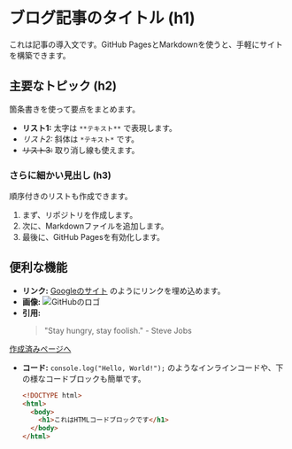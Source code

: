 # ブログ記事のタイトル (h1)

これは記事の導入文です。GitHub PagesとMarkdownを使うと、手軽にサイトを構築できます。

## 主要なトピック (h2)

箇条書きを使って要点をまとめます。

- **リスト1:** 太字は `**テキスト**` で表現します。
- *リスト2:* 斜体は `*テキスト*` です。
- ~~リスト3:~~ 取り消し線も使えます。

### さらに細かい見出し (h3)

順序付きのリストも作成できます。

1. まず、リポジトリを作成します。
2. 次に、Markdownファイルを追加します。
3. 最後に、GitHub Pagesを有効化します。

## 便利な機能

- **リンク:** [Googleのサイト](https://www.google.com) のようにリンクを埋め込めます。
- **画像:** ![GitHubのロゴ](https://github.githubassets.com/assets/GitHub-Mark-ea2971cee799.png)
- **引用:**
  > "Stay hungry, stay foolish." - Steve Jobs

[作成済みページへ](./main.md)

- **コード:**
  `console.log("Hello, World!");` のようなインラインコードや、下の様なコードブロックも簡単です。

  ```html
  <!DOCTYPE html>
  <html>
    <body>
      <h1>これはHTMLコードブロックです</h1>
    </body>
  </html>
